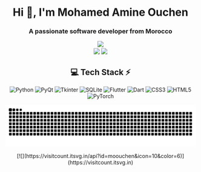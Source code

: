 <!-- Intro -->
<h1 align="center">Hi 👋, I'm Mohamed Amine Ouchen</h1>
<h3 align="center">A passionate software developer from Morocco</h3>

<!-- Stats -->
<div align="center">
  <img src="https://github-readme-stats.vercel.app/api?username=moouchen&theme=aura&hide_border=true&include_all_commits=true&count_private=true" width="55%" /> </br>
  <img src="https://github-readme-streak-stats.herokuapp.com/?user=moouchen&theme=aura&hide_border=true" width="50%" />
  <img src="https://github-readme-stats.vercel.app/api/top-langs/?username=moouchen&theme=aura&hide_border=true&include_all_commits=true&count_private=true&layout=compact" width="36%" /> </br>
</div>

<!-- Tech Stack -->
<div align="center">

## 💻 Tech Stack ⚡
![Python](https://img.shields.io/badge/python-3670A0?style=for-the-badge&logo=python&logoColor=ffdd54)
![PyQt](https://img.shields.io/badge/PyQt-41CD52?style=for-the-badge&logo=qt&logoColor=white)
![Tkinter](https://img.shields.io/badge/Tkinter-FFCC00?style=for-the-badge&logo=python&logoColor=black)
![SQLite](https://img.shields.io/badge/sqlite-%2307405e.svg?style=for-the-badge&logo=sqlite&logoColor=white)
![Flutter](https://img.shields.io/badge/Flutter-02569B?style=for-the-badge&logo=flutter&logoColor=white)
![Dart](https://img.shields.io/badge/Dart-0175C2?style=for-the-badge&logo=dart&logoColor=white)
![CSS3](https://img.shields.io/badge/css3-%231572B6.svg?style=for-the-badge&logo=css3&logoColor=white)
![HTML5](https://img.shields.io/badge/html5-%23E34F26.svg?style=for-the-badge&logo=html5&logoColor=white)
![PyTorch](https://img.shields.io/badge/PyTorch-EE4C2C?style=for-the-badge&logo=pytorch&logoColor=white)

</div>


<!-- Snake Animation -->
<div align="center">

  ![snake gif](https://github.com/moouchen/moouchen/blob/output/github-snake-dark.svg)

</div>


<!-- Visit Counter -->
<div align="center">
  [![](https://visitcount.itsvg.in/api?id=moouchen&icon=10&color=6)](https://visitcount.itsvg.in)
</div>
